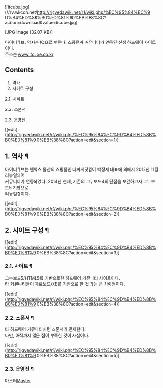 ![itcube.jpg](//rv.wkcdn.net/http://rigvedawiki.net/r1/wiki.php/%EC%95%84%EC%9
D%B4%ED%8B%B0%ED%81%90%EB%B8%8C?action=download&value=itcube.jpg)

[JPG image (32.07 KB)]

아이티큐브, 약자는 IQ으로 부른다. 쇼핑몰과 커뮤니티가 연동된 신생 하드웨어 사이트이다.  
주소는 www.itcube.co.kr

## Contents

    

1. 역사 
2. 사이트 구성 
    

2.1. 사이트

2.2. 스폰서

2.3. 운영진

[[edit](http://rigvedawiki.net/r1/wiki.php/%EC%95%84%EC%9D%B4%ED%8B%B0%ED%81%9
0%EB%B8%8C?action=edit&section=1)]

## 1. 역사 ¶

아이티큐브는 엔엑스 물산의 쇼핑몰인 더싸게닷컴이 박정제 대표에 의해서 2013년 11월 리뉴얼되어  
커뮤니티가 연동되었다. 2014년 현재, 기존의 그누보드4의 단점을 보안하고자 그누보드5 기반으로  
리뉴얼중이다.

  

[[edit](http://rigvedawiki.net/r1/wiki.php/%EC%95%84%EC%9D%B4%ED%8B%B0%ED%81%9
0%EB%B8%8C?action=edit&section=2)]

## 2. 사이트 구성 ¶

  

[[edit](http://rigvedawiki.net/r1/wiki.php/%EC%95%84%EC%9D%B4%ED%8B%B0%ED%81%9
0%EB%B8%8C?action=edit&section=3)]

### 2.1. 사이트 ¶

그누보드5/HTML5를 기반으로한 하드웨어 커뮤니티 사이트이다.  
타 커뮤니티들이 제로보드/XE를 기반으로 한 것 과는 큰 차이점이다.

  

[[edit](http://rigvedawiki.net/r1/wiki.php/%EC%95%84%EC%9D%B4%ED%8B%B0%ED%81%9
0%EB%B8%8C?action=edit&section=4)]

### 2.2. 스폰서 ¶

타 하드웨어 커뮤니티처럼 스폰서가 존재한다.  
다만, 아직까지 많은 점이 부족한 것이 사실이다.

  

[[edit](http://rigvedawiki.net/r1/wiki.php/%EC%95%84%EC%9D%B4%ED%8B%B0%ED%81%9
0%EB%B8%8C?action=edit&section=5)]

### 2.3. 운영진 ¶

마스터[Master](Master.md)

